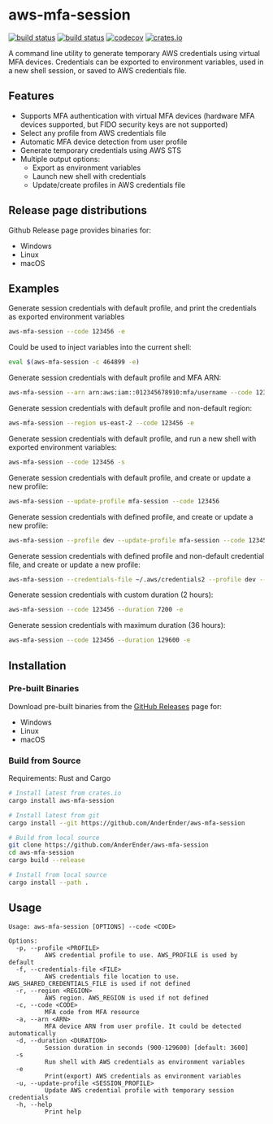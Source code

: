 # aws-mfa-session
[![build status](https://github.com/AnderEnder/aws-mfa-session/workflows/Rust/badge.svg)](https://github.com/AnderEnder/aws-mfa-session/actions/workflows/rust.yml?query=branch%3Amaster)
[![build status](https://github.com/AnderEnder/aws-mfa-session/workflows/Release/badge.svg)](https://github.com/AnderEnder/aws-mfa-session/actions/workflows/release.yml)
[![codecov](https://codecov.io/gh/AnderEnder/aws-mfa-session/branch/master/graph/badge.svg)](https://codecov.io/gh/AnderEnder/aws-mfa-session)
[![crates.io](https://img.shields.io/crates/v/aws-mfa-session.svg)](https://crates.io/crates/aws-mfa-session)

A command line utility to generate temporary AWS credentials using virtual MFA devices. Credentials can be exported to environment variables, used in a new shell session, or saved to AWS credentials file.

## Features
* Supports MFA authentication with virtual MFA devices (hardware MFA devices supported, but FIDO security keys are not supported)
* Select any profile from AWS credentials file
* Automatic MFA device detection from user profile
* Generate temporary credentials using AWS STS
* Multiple output options:
  * Export as environment variables
  * Launch new shell with credentials
  * Update/create profiles in AWS credentials file

## Release page distributions

Github Release page provides binaries for:

* Windows
* Linux
* macOS

## Examples

Generate session credentials with default profile, and print the credentials as exported environment variables

```sh
aws-mfa-session --code 123456 -e
```

Could be used to inject variables into the current shell:
```sh
eval $(aws-mfa-session -c 464899 -e)
```

Generate session credentials with default profile and MFA ARN:

```sh
aws-mfa-session --arn arn:aws:iam::012345678910:mfa/username --code 123456 -e
```

Generate session credentials with default profile and non-default region:

```sh
aws-mfa-session --region us-east-2 --code 123456 -e
```

Generate session credentials with default profile, and run a new shell with exported environment variables:

```sh
aws-mfa-session --code 123456 -s
```

Generate session credentials with default profile, and create or update a new profile:

```sh
aws-mfa-session --update-profile mfa-session --code 123456
```

Generate session credentials with defined profile, and create or update a new profile:

```sh
aws-mfa-session --profile dev --update-profile mfa-session --code 123456
```

Generate session credentials with defined profile and non-default credential file, and create or update a new profile:

```sh
aws-mfa-session --credentials-file ~/.aws/credentials2 --profile dev --update-profile mfa-session --code 123456
```

Generate session credentials with custom duration (2 hours):

```sh
aws-mfa-session --code 123456 --duration 7200 -e
```

Generate session credentials with maximum duration (36 hours):

```sh
aws-mfa-session --code 123456 --duration 129600 -e
```

## Installation

### Pre-built Binaries

Download pre-built binaries from the [GitHub Releases](https://github.com/AnderEnder/aws-mfa-session/releases) page for:

* Windows
* Linux
* macOS

### Build from Source

Requirements: Rust and Cargo

```sh
# Install latest from crates.io
cargo install aws-mfa-session

# Install latest from git
cargo install --git https://github.com/AnderEnder/aws-mfa-session

# Build from local source
git clone https://github.com/AnderEnder/aws-mfa-session
cd aws-mfa-session
cargo build --release

# Install from local source
cargo install --path .
```

## Usage

```
Usage: aws-mfa-session [OPTIONS] --code <CODE>

Options:
  -p, --profile <PROFILE>
          AWS credential profile to use. AWS_PROFILE is used by default
  -f, --credentials-file <FILE>
          AWS credentials file location to use. AWS_SHARED_CREDENTIALS_FILE is used if not defined
  -r, --region <REGION>
          AWS region. AWS_REGION is used if not defined
  -c, --code <CODE>
          MFA code from MFA resource
  -a, --arn <ARN>
          MFA device ARN from user profile. It could be detected automatically
  -d, --duration <DURATION>
          Session duration in seconds (900-129600) [default: 3600]
  -s
          Run shell with AWS credentials as environment variables
  -e
          Print(export) AWS credentials as environment variables
  -u, --update-profile <SESSION_PROFILE>
          Update AWS credential profile with temporary session credentials
  -h, --help
          Print help
```
